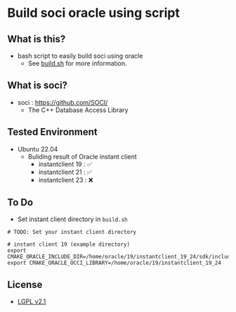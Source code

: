 # Build soci oracle using script

## What is this?

- bash script to easily build soci using oracle
  - See [build.sh](build.sh) for more information. 

## What is soci?

- soci : https://github.com/SOCI/
  - The C++ Database Access Library

## Tested Environment

- Ubuntu 22.04
   - Buliding result of Oracle instant client
      - instantclient 19 : ✅
      - instantclient 21 : ✅
      - instantclient 23 : ❌ 

## To Do

- Set instant client directory in `build.sh`

```
# TODO: Set your instant client directory

# instant client 19 (example directory)
export CMAKE_ORACLE_INCLUDE_DIR=/home/oracle/19/instantclient_19_24/sdk/include
export CMAKE_ORACLE_OCCI_LIBRARY=/home/oracle/19/instantclient_19_24
```

## License

- [LGPL v2.1](LICENSE)


